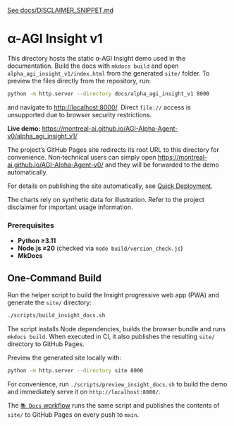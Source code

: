[See docs/DISCLAIMER_SNIPPET.md](../DISCLAIMER_SNIPPET.md)

# α-AGI Insight v1

This directory hosts the static α‑AGI Insight demo used in the documentation. Build the docs with `mkdocs build` and open `alpha_agi_insight_v1/index.html` from the generated `site/` folder. To preview the files directly from the repository, run:

```bash
python -m http.server --directory docs/alpha_agi_insight_v1 8000
```

and navigate to <http://localhost:8000/>. Direct `file://` access is unsupported due to browser security restrictions.

**Live demo:** <https://montreal-ai.github.io/AGI-Alpha-Agent-v0/alpha_agi_insight_v1/>

The project’s GitHub Pages site redirects its root URL to this directory for
convenience. Non‑technical users can simply open
<https://montreal-ai.github.io/AGI-Alpha-Agent-v0/> and they will be forwarded
to the demo automatically.

For details on publishing the site automatically, see [Quick Deployment](../HOSTING_INSTRUCTIONS.md#quick-deployment).

The charts rely on synthetic data for illustration. Refer to the project disclaimer for important usage information.

### Prerequisites

* **Python ≥3.11**
* **Node.js ≥20** (checked via `node build/version_check.js`)
* **MkDocs**

## One-Command Build

Run the helper script to build the Insight progressive web app (PWA) and generate the `site/` directory:

```bash
./scripts/build_insight_docs.sh
```

The script installs Node dependencies, builds the browser bundle and runs `mkdocs build`. When executed in CI, it also publishes the resulting `site/` directory to GitHub Pages.

Preview the generated site locally with:

```bash
python -m http.server --directory site 8000
```

For convenience, run `./scripts/preview_insight_docs.sh` to build the demo and immediately serve it on `http://localhost:8000/`.

The [`📚 Docs` workflow](../../.github/workflows/docs.yml) runs the same script and publishes the contents of `site/` to GitHub Pages on every push to `main`.
